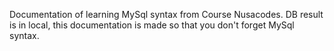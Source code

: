 Documentation of learning MySql syntax from Course Nusacodes.
DB result is in local, this documentation is made so that you don't forget MySql syntax. 
